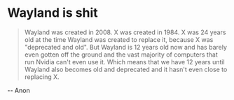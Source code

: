 # Wayland is shit

>Wayland was created in 2008. X was created in 1984. X was 24 years
>old at the time Wayland was created to replace it, because X was
>"deprecated and old". But Wayland is 12 years old now and has barely
>even gotten off the ground and the vast majority of computers that
>run Nvidia can't even use it. Which means that we have 12 years until
>Wayland also becomes old and deprecated and it hasn't even close to
>replacing X.

-- Anon
